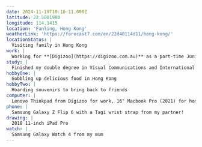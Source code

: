 ```yaml
---
date: 2024-11-19T10:10:11.000Z
latitude: 22.5001980
longitude: 114.1415
location: 'Fanling, Hong Kong'
weatherLink: 'https://forecast7.com/en/22d40114d11/hong-kong/'
locationStatus: |
  Visiting family in Hong Kong
work: |
  Working for **[Digizoo](https://digizoo.com.au)** as a part-time Junior UI/UX Designer
study: |
  Finished my double degree in Visual Communications and International Studies at UTS!
hobbyOne: |
  Gobbling up delicious food in Hong Kong
hobbyTwo: |
  Hoarding souvenirs to bring back to friends
computer: |
  Lenovo Thinkpad from Digizoo for work, 16" Macbook Pro (2021) for home
phone: |
  Samsung Galaxy Z Flip 6 with a Tagi wrist strap from my partner!
drawing: |
  2018 11-inch iPad Pro
watch: |
  Samsung Galaxy Watch 4 from my mum
---
```


